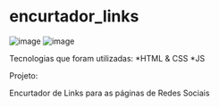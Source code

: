 # encurtador_links

![image](https://github.com/gus955/encurtador_links/assets/117479202/6b09e15c-d7f4-4c6f-9eaa-00f638d5bd31)
![image](https://github.com/gus955/encurtador_links/assets/117479202/f591ffe3-6589-4c0c-8b77-2bdd6571fb40)

Tecnologias que foram utilizadas:
*HTML & CSS
*JS

Projeto:

Encurtador de Links para as páginas de Redes Sociais
